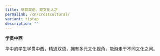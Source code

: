 ```yaml
---
title: 培育双语、双文化人才
permalink: /cn/crosscultural/
variant: tiptap
description: ""
---
```

<p><strong>学贯中西</strong>
</p>
<p>华中的学生学贯中西，精通双语，拥有多元文化视角，能游走于不同文化之间。</p>